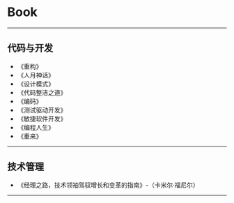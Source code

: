 # Book

---

## 代码与开发

- 《重构》
- 《人月神话》
- 《设计模式》
- 《代码整洁之道》
- 《编码》
- 《测试驱动开发》
- 《敏捷软件开发》
- 《编程人生》
- 《重来》

---

## 技术管理

- 《经理之路，技术领袖驾驭增长和变革的指南》-（卡米尔·福尼尔）

---

